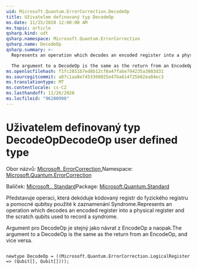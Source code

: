 ```yaml
---
uid: Microsoft.Quantum.ErrorCorrection.DecodeOp
title: Uživatelem definovaný typ DecodeOp
ms.date: 11/25/2020 12:00:00 AM
ms.topic: article
qsharp.kind: udt
qsharp.namespace: Microsoft.Quantum.ErrorCorrection
qsharp.name: DecodeOp
qsharp.summary: >-
  Represents an operation which decodes an encoded register into a physical register and the scratch qubits used to record a syndrome.

  The argument to a DecodeOp is the same as the return from an EncodeOp, and vice versa.
ms.openlocfilehash: f1fc2851b7ed8b12cf8a47fabe794235a3083d31
ms.sourcegitcommit: a87c1aa8e7453360025e47ba614f25b02ea84ec3
ms.translationtype: MT
ms.contentlocale: cs-CZ
ms.lasthandoff: 11/26/2020
ms.locfileid: "96200998"
---
```

# <a name="decodeop-user-defined-type"></a><span data-ttu-id="907fd-102">Uživatelem definovaný typ DecodeOp</span><span class="sxs-lookup"><span data-stu-id="907fd-102">DecodeOp user defined type</span></span>

<span data-ttu-id="907fd-103">Obor názvů: [Microsoft. ErrorCorrection.](xref:Microsoft.Quantum.ErrorCorrection)</span><span class="sxs-lookup"><span data-stu-id="907fd-103">Namespace: [Microsoft.Quantum.ErrorCorrection](xref:Microsoft.Quantum.ErrorCorrection)</span></span>

<span data-ttu-id="907fd-104">Balíček: [Microsoft.. Standard](https://nuget.org/packages/Microsoft.Quantum.Standard)</span><span class="sxs-lookup"><span data-stu-id="907fd-104">Package: [Microsoft.Quantum.Standard](https://nuget.org/packages/Microsoft.Quantum.Standard)</span></span>


<span data-ttu-id="907fd-105">Představuje operaci, která dekóduje kódovaný registr do fyzického registru a pomocné qubitsy použité k zaznamenání Syndrome.</span><span class="sxs-lookup"><span data-stu-id="907fd-105">Represents an operation which decodes an encoded register into a physical register and the scratch qubits used to record a syndrome.</span></span>

<span data-ttu-id="907fd-106">Argument pro DecodeOp je stejný jako návrat z EncodeOp a naopak.</span><span class="sxs-lookup"><span data-stu-id="907fd-106">The argument to a DecodeOp is the same as the return from an EncodeOp, and vice versa.</span></span>

```qsharp

newtype DecodeOp = ((Microsoft.Quantum.ErrorCorrection.LogicalRegister => (Qubit[], Qubit[])));
```

